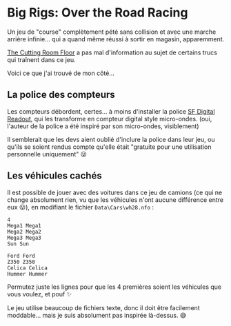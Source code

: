 # Big Rigs: Over the Road Racing

Un jeu de "course" complètement pété sans collision et avec une marche arrière infinie... qui a quand même réussi à sortir en magasin, apparemment.

[The Cutting Room Floor](https://tcrf.net/Big_Rigs:_Over_the_Road_Racing) a pas mal d'information au sujet de certains trucs qui traînent dans ce jeu.

Voici ce que j'ai trouvé de mon côté...

## La police des compteurs

Les compteurs débordent, certes... à moins d'installer la police [SF Digital Readout](https://www.1001fonts.com/digital-readout-font.html), qui les transforme en compteur digital style micro-ondes. (oui, l'auteur de la police a été inspiré par son micro-ondes, visiblement)

Il semblerait que les devs aient oublié d'inclure la police dans leur jeu, ou qu'ils se soient rendus compte qu'elle était "gratuite pour une utilisation personnelle uniquement" :stuck_out_tongue:

## Les véhicules cachés

Il est possible de jouer avec des voitures dans ce jeu de camions (ce qui ne change absolument rien, vu que les véhicules n'ont aucune différence entre eux :stuck_out_tongue:), en modifiant le fichier `Data\Cars\wh28.nfo` :

```
4
Mega1 Mega1
Mega2 Mega2
Mega3 Mega3
Sun Sun

Ford Ford
Z350 Z350
Celica Celica
Hummer Hummer
```

Permutez juste les lignes pour que les 4 premières soient les véhicules que vous voulez, et pouf :sparkles:

Le jeu utilise beaucoup de fichiers texte, donc il doit être facilement moddable... mais je suis absolument pas inspirée là-dessus. :sweat_smile:
